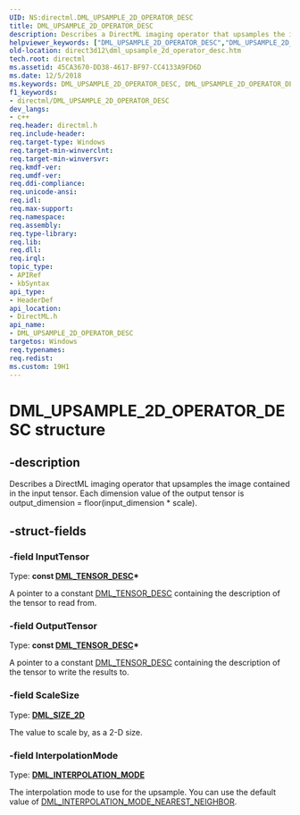 ```yaml
---
UID: NS:directml.DML_UPSAMPLE_2D_OPERATOR_DESC
title: DML_UPSAMPLE_2D_OPERATOR_DESC
description: Describes a DirectML imaging operator that upsamples the image contained in the input tensor. Each dimension value of the output tensor is output_dimension = floor(input_dimension * scale).
helpviewer_keywords: ["DML_UPSAMPLE_2D_OPERATOR_DESC","DML_UPSAMPLE_2D_OPERATOR_DESC structure","direct3d12.dml_upsample_2d_operator_desc","directml/DML_UPSAMPLE_2D_OPERATOR_DESC"]
old-location: direct3d12\dml_upsample_2d_operator_desc.htm
tech.root: directml
ms.assetid: 45CA3670-DD38-4617-BF97-CC4133A9FD6D
ms.date: 12/5/2018
ms.keywords: DML_UPSAMPLE_2D_OPERATOR_DESC, DML_UPSAMPLE_2D_OPERATOR_DESC structure, direct3d12.dml_upsample_2d_operator_desc, directml/DML_UPSAMPLE_2D_OPERATOR_DESC
f1_keywords:
- directml/DML_UPSAMPLE_2D_OPERATOR_DESC
dev_langs:
- c++
req.header: directml.h
req.include-header: 
req.target-type: Windows
req.target-min-winverclnt: 
req.target-min-winversvr: 
req.kmdf-ver: 
req.umdf-ver: 
req.ddi-compliance: 
req.unicode-ansi: 
req.idl: 
req.max-support: 
req.namespace: 
req.assembly: 
req.type-library: 
req.lib: 
req.dll: 
req.irql: 
topic_type:
- APIRef
- kbSyntax
api_type:
- HeaderDef
api_location:
- DirectML.h
api_name:
- DML_UPSAMPLE_2D_OPERATOR_DESC
targetos: Windows
req.typenames: 
req.redist: 
ms.custom: 19H1
---
```


# DML_UPSAMPLE_2D_OPERATOR_DESC structure


## -description






Describes a DirectML imaging operator that upsamples the image contained in the  input tensor. Each dimension value of the output tensor is output_dimension = floor(input_dimension * scale).


## -struct-fields




### -field InputTensor

Type: **const [DML_TENSOR_DESC](/windows/desktop/api/directml/ns-directml-dml_tensor_desc)\***

A pointer to a constant [DML_TENSOR_DESC](/windows/desktop/api/directml/ns-directml-dml_tensor_desc) containing the description of the tensor to read from.


### -field OutputTensor

Type: **const [DML_TENSOR_DESC](/windows/desktop/api/directml/ns-directml-dml_tensor_desc)\***

A pointer to a constant [DML_TENSOR_DESC](/windows/desktop/api/directml/ns-directml-dml_tensor_desc) containing the description of the tensor to write the results to.


### -field ScaleSize

Type: [**DML_SIZE_2D**](/windows/desktop/api/directml/ns-directml-dml_size_2d)

The value to scale by, as a 2-D size.


### -field InterpolationMode

Type: [**DML_INTERPOLATION_MODE**](/windows/desktop/api/directml/ne-directml-dml_interpolation_mode)

The interpolation mode to use for the upsample. You can use the default value of [DML_INTERPOLATION_MODE_NEAREST_NEIGHBOR](/windows/desktop/api/directml/ne-directml-dml_interpolation_mode).

